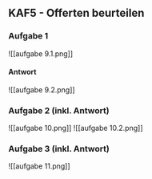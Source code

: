 ## KAF5 - Offerten beurteilen

### Aufgabe 1
![[aufgabe 9.1.png]]

#### Antwort
![[aufgabe 9.2.png]]

### Aufgabe 2 (inkl. Antwort)
![[aufgabe 10.png]]
![[aufgabe 10.2.png]]

### Aufgabe 3 (inkl. Antwort)
![[aufgabe 11.png]]
